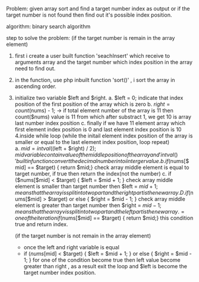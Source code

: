 Problem: given array sort and find a target number index as output or if the target number is not found then find out it's possible index position.

algorithm: binary search algorithm

step to solve the problem: (if the target number is remain in the array element)
 1. first i create  a  user built function 'seachInsert' which receive to arguments   array and the target number which index position in the array need to find out.
 2. in the function, use php inbuilt function 'sort()' , i sort the array in ascending order.
 3. initialize two variable $left and $right.
     a. $left = 0; indicate that index position of the first position of the array which is zero
     b. $right = count($nums) - 1;
        -> if total element number of the array is 11 then count($nums) value is 11 from which after substract 1, we get 10 is array last number index position
     c. finally if we have 11 element array which first element index position is 0 and last element index position is 10
 4.inside while loop (while the initail element index position of the array is smaller or equal to the last element index position, loop repeat)  
      a. $mid = intval(($left + $right) / 2); $mid variable contain value of the middle position of the array and 'intval()' builtin function convert the decimal number into i         interger value.
      b. if ($nums[$mid] == $target) { return $mid;}  check array middle element is equal to target number, if true then return the index(not the number) 
      c. if ($nums[$mid] < $target) { $left = $mid + 1; }  check array middle element is smaller than target number then  $left = $mid + 1;  means that the array is split into         two part and the right part  is the new array.
      D. if ($nums[$mid] > $target)  or else { $right = $mid - 1; }  check array middle element is greater than target number then  $right = $mid - 1;   means that the array v 
        is split into  two part and the left   part  is the new array.
 = one of the iteration  if ($nums[$mid] == $target) { return $mid;} this condition true and return index.



    (if the target number is not remain in the array element)
    * once the left and right variable is equal
    * if ($nums[$mid] < $target) { $left = $mid + 1; } or else { $right = $mid - 1; } for one of the  condition become true then left value become greater than right , as a result exit the loop and $left is become the   target number index position.

